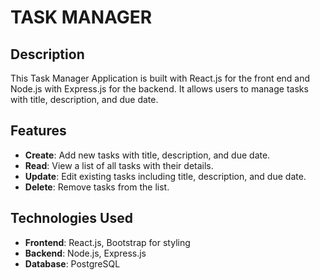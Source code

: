 # TASK MANAGER

## Description
This Task Manager Application is built with React.js for the front end and Node.js with Express.js for the backend. It allows users to manage tasks with title, description, and due date.

## Features
- **Create**: Add new tasks with title, description, and due date.
- **Read**: View a list of all tasks with their details.
- **Update**: Edit existing tasks including title, description, and due date.
- **Delete**: Remove tasks from the list.

## Technologies Used
- **Frontend**: React.js, Bootstrap for styling
- **Backend**: Node.js, Express.js
- **Database**: PostgreSQL 
